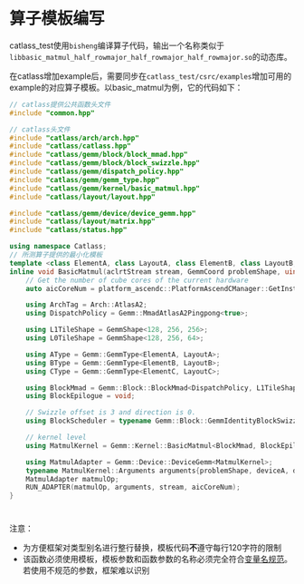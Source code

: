 # 算子模板编写

catlass_test使用`bisheng`编译算子代码，输出一个名称类似于`libbasic_matmul_half_rowmajor_half_rowmajor_half_rowmajor.so`的动态库。

在catlass增加example后，需要同步在`catlass_test/csrc/examples`增加可用的example的对应算子模板。以basic_matmul为例，它的代码如下：

```cpp
// catlass提供公共函数头文件
#include "common.hpp"

// catlass头文件
#include "catlass/arch/arch.hpp"
#include "catlass/catlass.hpp"
#include "catlass/gemm/block/block_mmad.hpp"
#include "catlass/gemm/block/block_swizzle.hpp"
#include "catlass/gemm/dispatch_policy.hpp"
#include "catlass/gemm/gemm_type.hpp"
#include "catlass/gemm/kernel/basic_matmul.hpp"
#include "catlass/layout/layout.hpp"

#include "catlass/gemm/device/device_gemm.hpp"
#include "catlass/layout/matrix.hpp"
#include "catlass/status.hpp"

using namespace Catlass;
// 所测算子提供的最小化模板
template <class ElementA, class LayoutA, class ElementB, class LayoutB, class ElementC, class LayoutC>
inline void BasicMatmul(aclrtStream stream, GemmCoord problemShape, uint8_t *deviceA, uint8_t *deviceB, uint8_t *deviceC) {
    // Get the number of cube cores of the current hardware
    auto aicCoreNum = platform_ascendc::PlatformAscendCManager::GetInstance()->GetCoreNumAic();

    using ArchTag = Arch::AtlasA2;
    using DispatchPolicy = Gemm::MmadAtlasA2Pingpong<true>;

    using L1TileShape = GemmShape<128, 256, 256>;
    using L0TileShape = GemmShape<128, 256, 64>;

    using AType = Gemm::GemmType<ElementA, LayoutA>;
    using BType = Gemm::GemmType<ElementB, LayoutB>;
    using CType = Gemm::GemmType<ElementC, LayoutC>;

    using BlockMmad = Gemm::Block::BlockMmad<DispatchPolicy, L1TileShape, L0TileShape, AType, BType, CType>;
    using BlockEpilogue = void;

    // Swizzle offset is 3 and direction is 0.
    using BlockScheduler = typename Gemm::Block::GemmIdentityBlockSwizzle<3, 0>;

    // kernel level
    using MatmulKernel = Gemm::Kernel::BasicMatmul<BlockMmad, BlockEpilogue, BlockScheduler>;

    using MatmulAdapter = Gemm::Device::DeviceGemm<MatmulKernel>;
    typename MatmulKernel::Arguments arguments{problemShape, deviceA, deviceB, deviceC};
    MatmulAdapter matmulOp;
    RUN_ADAPTER(matmulOp, arguments, stream, aicCoreNum);
}
```

#
注意：

- 为方便框架对类型别名进行整行替换，模板代码**不**遵守每行120字符的限制
- 该函数必须使用模板，模板参数和函数参数的名称必须完全符合[变量名规范](1_1_variable_names.md)。若使用不规范的参数，框架难以识别
